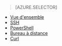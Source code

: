 > [AZURE.SELECTOR]
- [Vue d'ensemble](/fr-fr/documentation/articles/hdinsight-use-mapreduce/)
- [SSH](/fr-fr/documentation/articles/hdinsight-hadoop-use-mapreduce-ssh/)
- [PowerShell](/fr-fr/documentation/articles/hdinsight-hadoop-use-mapreduce-powershell/)
- [Bureau à distance](/fr-fr/documentation/articles/hdinsight-hadoop-use-mapreduce-remote-desktop/)
- [Curl](/fr-fr/documentation/articles/hdinsight-hadoop-use-mapreduce-curl/)

<!--HONumber=45--> 

